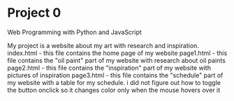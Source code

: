 # Project 0

Web Programming with Python and JavaScript

My project is a website about my art with research and inspiration.
index.html - this file contains the home page of my website
page1.html - this file contains the "oil paint" part of my website with research about oil paints
page2.html - this file contains the "inspiration" part of my website with pictures of inspiration
page3.html - this file contains the "schedule" part of my website with a table for my schedule. i did not figure out how to toggle the button onclick so it changes color only when the mouse hovers over it
